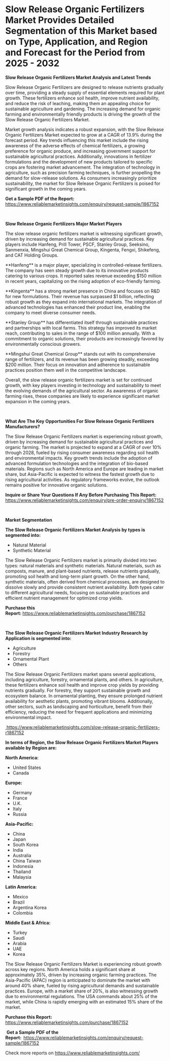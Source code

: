 <p><h1>Slow Release Organic Fertilizers Market Provides Detailed Segmentation of this Market based on Type, Application, and Region and Forecast for the Period from 2025 - 2032</h1></p><p><strong>Slow Release Organic Fertilizers Market Analysis and Latest Trends</strong></p>
<p><p>Slow Release Organic Fertilizers are designed to release nutrients gradually over time, providing a steady supply of essential elements required for plant growth. These fertilizers enhance soil health, improve nutrient availability, and reduce the risk of leaching, making them an appealing choice for sustainable agriculture and gardening. The increasing demand for organic farming and environmentally friendly products is driving the growth of the Slow Release Organic Fertilizers Market.</p><p>Market growth analysis indicates a robust expansion, with the Slow Release Organic Fertilizers Market expected to grow at a CAGR of 13.9% during the forecast period. Key trends influencing this market include the rising awareness of the adverse effects of chemical fertilizers, a growing preference for organic produce, and increasing government support for sustainable agricultural practices. Additionally, innovations in fertilizer formulations and the development of new products tailored to specific crops are fostering market advancement. The integration of technology in agriculture, such as precision farming techniques, is further propelling the demand for slow-release solutions. As consumers increasingly prioritize sustainability, the market for Slow Release Organic Fertilizers is poised for significant growth in the coming years.</p></p>
<p><strong>Get a Sample PDF of the Report:&nbsp;</strong> <a href="https://www.reliablemarketinsights.com/enquiry/request-sample/1867152?utm_campaign=2214&utm_medium=2&utm_source=Github&utm_content=ia&utm_term=30032025&utm_id=slow-release-organic-fertilizers">https://www.reliablemarketinsights.com/enquiry/request-sample/1867152</a></p>
<p>&nbsp;</p>
<p><strong>Slow Release Organic Fertilizers Major Market Players</strong></p>
<p><p>The slow release organic fertilizers market is witnessing significant growth, driven by increasing demand for sustainable agricultural practices. Key players include Hanfeng, Prill Tower, PSCF, Stanley Group, Seeksino, Sanmenxia, Mingshui Great Chemical Group, Kingenta, Fengxi, Shikefeng, and CAT Holding Groups.</p><p>**Hanfeng** is a major player, specializing in controlled-release fertilizers. The company has seen steady growth due to its innovative products catering to various crops. It reported sales revenue exceeding $150 million in recent years, capitalizing on the rising adoption of eco-friendly farming.</p><p>**Kingenta** has a strong market presence in China and focuses on R&D for new formulations. Their revenue has surpassed $1 billion, reflecting robust growth as they expand into international markets. The integration of advanced technologies has enhanced their product line, enabling the company to meet diverse consumer needs.</p><p>**Stanley Group** has differentiated itself through sustainable practices and partnerships with local farms. This strategy has improved its market reach, contributing to sales in the range of $100 million annually. With a commitment to organic solutions, their products are increasingly favored by environmentally conscious growers.</p><p>**Mingshui Great Chemical Group** stands out with its comprehensive range of fertilizers, and its revenue has been growing steadily, exceeding $200 million. Their focus on innovation and adherence to sustainable practices position them well in the competitive landscape.</p><p>Overall, the slow release organic fertilizers market is set for continued growth, with key players investing in technology and sustainability to meet the evolving demands of the agricultural sector. As awareness of organic farming rises, these companies are likely to experience significant market expansion in the coming years.</p></p>
<p>&nbsp;</p>
<p><strong>What Are The Key Opportunities For Slow Release Organic Fertilizers Manufacturers?</strong></p>
<p><p>The Slow Release Organic Fertilizers market is experiencing robust growth, driven by increasing demand for sustainable agricultural practices and organic farming. The market is projected to expand at a CAGR of over 10% through 2028, fueled by rising consumer awareness regarding soil health and environmental impacts. Key growth trends include the adoption of advanced formulation technologies and the integration of bio-based materials. Regions such as North America and Europe are leading in market share, but Asia-Pacific is expected to witness the fastest growth due to rising agricultural activities. As regulatory frameworks evolve, the outlook remains positive for innovative organic solutions.</p></p>
<p><strong>Inquire or Share Your Questions If Any Before Purchasing This Report:</strong> <a href="https://www.reliablemarketinsights.com/enquiry/pre-order-enquiry/1867152?utm_campaign=2214&utm_medium=2&utm_source=Github&utm_content=ia&utm_term=30032025&utm_id=slow-release-organic-fertilizers">https://www.reliablemarketinsights.com/enquiry/pre-order-enquiry/1867152</a></p>
<p>&nbsp;</p>
<p><strong>Market Segmentation</strong></p>
<p><strong>The Slow Release Organic Fertilizers Market Analysis by types is segmented into:</strong></p>
<p><ul><li>Natural Material</li><li>Synthetic Material</li></ul></p>
<p><p>The Slow Release Organic Fertilizers market is primarily divided into two types: natural materials and synthetic materials. Natural materials, such as composts, manure, and plant-based nutrients, release nutrients gradually, promoting soil health and long-term plant growth. On the other hand, synthetic materials, often derived from chemical processes, are designed to dissolve slowly and provide consistent nutrient availability. Both types cater to different agricultural needs, focusing on sustainable practices and efficient nutrient management for optimized crop yields.</p></p>
<p><strong>Purchase this Report:&nbsp;</strong><a href="https://www.reliablemarketinsights.com/purchase/1867152?utm_campaign=2214&utm_medium=2&utm_source=Github&utm_content=ia&utm_term=30032025&utm_id=slow-release-organic-fertilizers">https://www.reliablemarketinsights.com/purchase/1867152</a></p>
<p>&nbsp;</p>
<p><strong>The Slow Release Organic Fertilizers Market Industry Research by Application is segmented into:</strong></p>
<p><ul><li>Agriculture</li><li>Forestry</li><li>Ornamental Plant</li><li>Others</li></ul></p>
<p><p>The Slow Release Organic Fertilizers market spans several applications, including agriculture, forestry, ornamental plants, and others. In agriculture, these fertilizers enhance soil health and improve crop yields by providing nutrients gradually. For forestry, they support sustainable growth and ecosystem balance. In ornamental planting, they ensure prolonged nutrient availability for aesthetic plants, promoting vibrant blooms. Additionally, other sectors, such as landscaping and horticulture, benefit from their efficiency, reducing the need for frequent applications and minimizing environmental impact.</p></p>
<p><a href="https://www.reliablemarketinsights.com/slow-release-organic-fertilizers-r1867152?utm_campaign=2214&utm_medium=2&utm_source=Github&utm_content=ia&utm_term=30032025&utm_id=slow-release-organic-fertilizers">&nbsp;https://www.reliablemarketinsights.com/slow-release-organic-fertilizers-r1867152</a></p>
<p><strong>In terms of Region, the Slow Release Organic Fertilizers Market Players available by Region are:</strong></p>
<p>
    <p> <strong> North America: </strong>
        <ul>
            <li>United States</li>
            <li>Canada</li>
        </ul>
        </p> 
    <p> <strong> Europe: </strong>
        <ul>
            <li>Germany</li>
            <li>France</li>
            <li>U.K.</li>
            <li>Italy</li>
            <li>Russia</li>
        </ul>
        </p> 
    <p> <strong> Asia-Pacific: </strong>
        <ul>
            <li>China</li>
            <li>Japan</li>
            <li>South Korea</li>
            <li>India</li>
            <li>Australia</li>
            <li>China Taiwan</li>
            <li>Indonesia</li>
            <li>Thailand</li>
            <li>Malaysia</li>
        </ul>
        </p> 
    <p> <strong> Latin America: </strong>
        <ul>
            <li>Mexico</li>
            <li>Brazil</li>
            <li>Argentina Korea</li>
            <li>Colombia</li>
        </ul>
        </p> 
    <p> <strong> Middle East & Africa: </strong>
        <ul>
            <li>Turkey</li>
            <li>Saudi</li>
            <li>Arabia</li>
            <li>UAE</li>
            <li>Korea</li>
        </ul>
    </p>
    </p>
<p><p>The Slow Release Organic Fertilizers Market is experiencing robust growth across key regions. North America holds a significant share at approximately 35%, driven by increasing organic farming practices. The Asia-Pacific (APAC) region is anticipated to dominate the market with around 40% share, fueled by rising agricultural demands and sustainable practices. Europe, with a market share of 20%, is also witnessing growth due to environmental regulations. The USA commands about 25% of the market, while China is rapidly emerging with an estimated 15% share of the market.</p></p>
<p><strong>Purchase this Report: </strong><a href="https://www.reliablemarketinsights.com/purchase/1867152?utm_campaign=2214&utm_medium=2&utm_source=Github&utm_content=ia&utm_term=30032025&utm_id=slow-release-organic-fertilizers">https://www.reliablemarketinsights.com/purchase/1867152</a></p>
<p>&nbsp;<strong>Get a Sample PDF of the Report:&nbsp;&nbsp;</strong><a href="https://www.reliablemarketinsights.com/enquiry/request-sample/1867152?utm_campaign=2214&utm_medium=2&utm_source=Github&utm_content=ia&utm_term=30032025&utm_id=slow-release-organic-fertilizers">https://www.reliablemarketinsights.com/enquiry/request-sample/1867152</a></p>
<p><strong></strong></p>
<p>Check more reports on <a href="https://www.reliablemarketinsights.com/?utm_campaign=2214&utm_medium=2&utm_source=Github&utm_content=ia&utm_term=30032025&utm_id=slow-release-organic-fertilizers">https://www.reliablemarketinsights.com/</a></p>